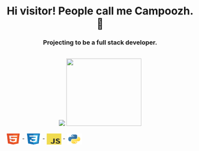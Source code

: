 
<div align="center">
  <h1>Hi visitor! People call me Campoozh. 👋</h1>
  <h3>Projecting to be a full stack developer.</h3><br/>
</div>
<div align="center">
  <img height="180em" src="https://github-readme-stats.vercel.app/api?username=campoozh&show_icons=true&theme=dark&include_all_commits=true&count_private=true"/>
  <img height="180em" width="200px" src="https://github-readme-stats.vercel.app/api/top-langs/?username=campoozh&layout=compact&langs_count=7&theme=dark"/>
</div>

<div style="display: inline_block"><br>
  <img align="center" alt="Campoozh-HTML" height="30" width="40" src="https://raw.githubusercontent.com/devicons/devicon/master/icons/html5/html5-original.svg"> -
  <img align="center" alt="Campoozh-CSS" height="30" width="40" src="https://raw.githubusercontent.com/devicons/devicon/master/icons/css3/css3-original.svg"> -
  <img align="center" alt="Campoozh-JS" height="30" width="40" src="https://raw.githubusercontent.com/devicons/devicon/master/icons/javascript/javascript-original.svg"> -
  <img align="center" alt="Campoozh-Python" height="30" width="40" src="https://raw.githubusercontent.com/devicons/devicon/master/icons/python/python-original.svg">
</div>
